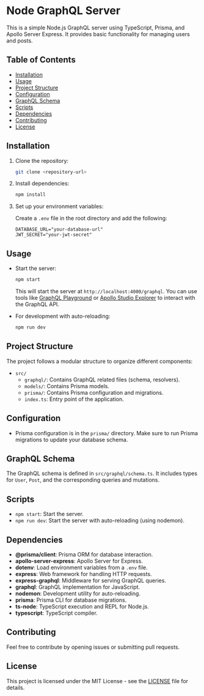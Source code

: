 # Node GraphQL Server

This is a simple Node.js GraphQL server using TypeScript, Prisma, and Apollo Server Express. It provides basic functionality for managing users and posts.

## Table of Contents

- [Installation](#installation)
- [Usage](#usage)
- [Project Structure](#project-structure)
- [Configuration](#configuration)
- [GraphQL Schema](#graphql-schema)
- [Scripts](#scripts)
- [Dependencies](#dependencies)
- [Contributing](#contributing)
- [License](#license)

## Installation

1. Clone the repository:

   ```bash
   git clone <repository-url>
   ```

2. Install dependencies:

   ```bash
   npm install
   ```

3. Set up your environment variables:

   Create a `.env` file in the root directory and add the following:

   ```env
   DATABASE_URL="your-database-url"
   JWT_SECRET="your-jwt-secret"
   ```

## Usage

- Start the server:

  ```bash
  npm start
  ```

  This will start the server at `http://localhost:4000/graphql`. You can use tools like [GraphQL Playground](https://www.apollographql.com/docs/apollo-server/testing/graphql-playground/) or [Apollo Studio Explorer](https://studio.apollographql.com/) to interact with the GraphQL API.

- For development with auto-reloading:

  ```bash
  npm run dev
  ```

## Project Structure

The project follows a modular structure to organize different components:

- `src/`
  - `graphql/`: Contains GraphQL related files (schema, resolvers).
  - `models/`: Contains Prisma models.
  - `prisma/`: Contains Prisma configuration and migrations.
  - `index.ts`: Entry point of the application.

## Configuration

- Prisma configuration is in the `prisma/` directory. Make sure to run Prisma migrations to update your database schema.

## GraphQL Schema

The GraphQL schema is defined in `src/graphql/schema.ts`. It includes types for `User`, `Post`, and the corresponding queries and mutations.

## Scripts

- `npm start`: Start the server.
- `npm run dev`: Start the server with auto-reloading (using nodemon).

## Dependencies

- **@prisma/client**: Prisma ORM for database interaction.
- **apollo-server-express**: Apollo Server for Express.
- **dotenv**: Load environment variables from a `.env` file.
- **express**: Web framework for handling HTTP requests.
- **express-graphql**: Middleware for serving GraphQL queries.
- **graphql**: GraphQL implementation for JavaScript.
- **nodemon**: Development utility for auto-reloading.
- **prisma**: Prisma CLI for database migrations.
- **ts-node**: TypeScript execution and REPL for Node.js.
- **typescript**: TypeScript compiler.

## Contributing

Feel free to contribute by opening issues or submitting pull requests.

## License

This project is licensed under the MIT License - see the [LICENSE](LICENSE) file for details.
